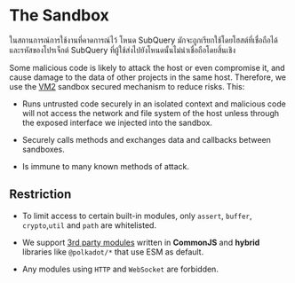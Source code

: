 # The Sandbox

ในสถานการณ์การใช้งานที่คาดการณ์ไว้ โหนด SubQuery มักจะถูกเรียกใช้โดยโฮสต์ที่เชื่อถือได้ และรหัสของโปรเจ็กต์ SubQuery ที่ผู้ใช้ส่งไปยังโหนดนั้นไม่น่าเชื่อถือโดยสิ้นเชิง

Some malicious code is likely to attack the host or even compromise it, and cause damage to the data of other projects in the same host. Therefore, we use the [VM2](https://www.npmjs.com/package/vm2) sandbox secured mechanism to reduce risks. This:

- Runs untrusted code securely in an isolated context and malicious code will not access the network and file system of the host unless through the exposed interface we injected into the sandbox.

- Securely calls methods and exchanges data and callbacks between sandboxes.

- Is immune to many known methods of attack.


## Restriction

- To limit access to certain built-in modules, only `assert`, `buffer`, `crypto`,`util` and `path` are whitelisted.

- We support [3rd party modules](../create/mapping.md#third-party-libraries) written in **CommonJS** and **hybrid** libraries like `@polkadot/*` that use ESM as default.

- Any modules using `HTTP` and `WebSocket` are forbidden.
